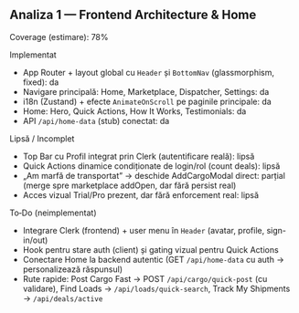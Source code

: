 ## Analiza 1 — Frontend Architecture & Home

Coverage (estimare): 78%

Implementat
- App Router + layout global cu `Header` și `BottomNav` (glassmorphism, fixed): da
- Navigare principală: Home, Marketplace, Dispatcher, Settings: da
- i18n (Zustand) + efecte `AnimateOnScroll` pe paginile principale: da
- Home: Hero, Quick Actions, How It Works, Testimonials: da
- API `/api/home-data` (stub) conectat: da

Lipsă / Incomplet
- Top Bar cu Profil integrat prin Clerk (autentificare reală): lipsă
- Quick Actions dinamice condiționate de login/rol (count deals): lipsă
- „Am marfă de transportat” → deschide AddCargoModal direct: parțial (merge spre marketplace addOpen, dar fără persist real)
- Acces vizual Trial/Pro prezent, dar fără enforcement real: lipsă

To‑Do (neimplementat)
- Integrare Clerk (frontend) + user menu în `Header` (avatar, profile, sign-in/out)
- Hook pentru stare auth (client) și gating vizual pentru Quick Actions
- Conectare Home la backend autentic (GET `/api/home-data` cu auth → personalizează răspunsul)
- Rute rapide: Post Cargo Fast → POST `/api/cargo/quick-post` (cu validare), Find Loads → `/api/loads/quick-search`, Track My Shipments → `/api/deals/active`

